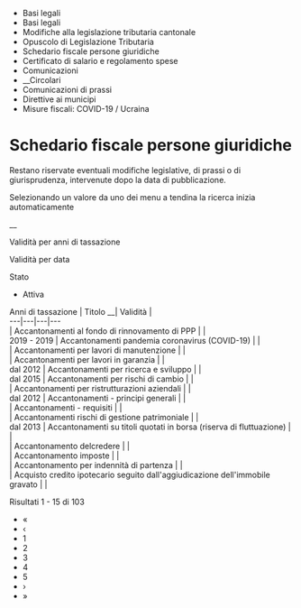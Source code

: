   * Basi legali
  * Basi legali
  * Modifiche alla legislazione tributaria cantonale
  * Opuscolo di Legislazione Tributaria
  * Schedario fiscale persone giuridiche
  * Certificato di salario e regolamento spese
  * Comunicazioni
  *  __Circolari
  * Comunicazioni di prassi
  * Direttive ai municipi
  * Misure fiscali: COVID-19 / Ucraina

#  Schedario fiscale persone giuridiche

Restano riservate eventuali modifiche legislative, di prassi o di
giurisprudenza, intervenute dopo la data di pubblicazione.

Selezionando un valore da uno dei menu a tendina la ricerca inizia
automaticamente

__

Validità per anni di tassazione

Validità per data

Stato

  * Attiva 

Anni di tassazione | Titolo __|  Validità |  
---|---|---|---  
|  Accantonamenti al fondo di rinnovamento di PPP  |  |  
2019 - 2019  |  Accantonamenti pandemia coronavirus (COVID-19)  |  |  
|  Accantonamenti per lavori di manutenzione  |  |  
|  Accantonamenti per lavori in garanzia  |  |  
dal 2012  |  Accantonamenti per ricerca e sviluppo  |  |  
dal 2015  |  Accantonamenti per rischi di cambio  |  |  
|  Accantonamenti per ristrutturazioni aziendali  |  |  
dal 2012  |  Accantonamenti - principi generali  |  |  
|  Accantonamenti - requisiti  |  |  
|  Accantonamenti rischi di gestione patrimoniale  |  |  
dal 2013  |  Accantonamenti su titoli quotati in borsa (riserva di
fluttuazione)  |  |  
|  Accantonamento delcredere  |  |  
|  Accantonamento imposte  |  |  
|  Accantonamento per indennità di partenza  |  |  
|  Acquisto credito ipotecario seguito dall'aggiudicazione dell'immobile
gravato  |  |  
  
Risultati 1 - 15 di 103

  * «
  * ‹
  * 1
  * 2
  * 3
  * 4
  * 5
  * ›
  * »


